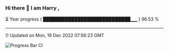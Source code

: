 ### Hi there 👋 I am Harry , 

⏳ Year progress { ████████████████████████████▁▁ } 96.53 %

---

⏰ Updated on Mon, 19 Dec 2022 07:56:23 GMT

![Progress Bar CI](https://github.com/duykhang68/duykhang68/workflows/Progress%20Bar%20CI/badge.svg)
